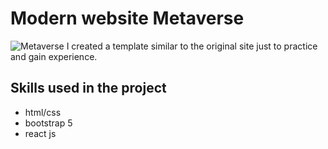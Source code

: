 # Modern website Metaverse
![Metaverse](https://user-images.githubusercontent.com/114151489/218285877-8505e893-b0a0-42c7-aa8d-4dde51981853.png)
I created a template similar to the original site just to practice and gain experience.
## Skills used in the project
- html/css
- bootstrap 5
- react js
